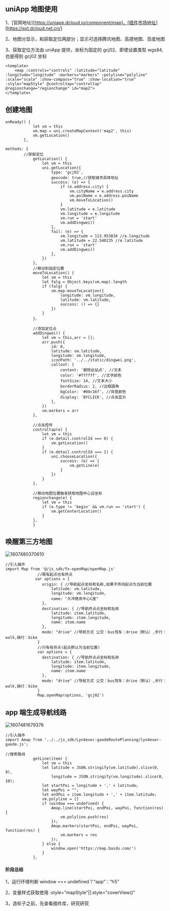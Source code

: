 ## uniApp 地图使用

1、[官网地址][https://uniapp.dcloud.io/component/map]，[插件市场地址][https://ext.dcloud.net.cn/]

2、地图分显示，和获取定位两部分；显示可选择腾讯地图、高德地图、百度地图

3、获取定位方法由 uniApp 提供，坐标为固定的 gcj02、即使设置类型 wgs84,也是得到 gcj02 坐标

```vue
<template>
    <map :controls="controls" :latitude="latitude" :longitude="longitude" :markers="markers" :polyline="polyline" :scale="scale" :show-compass="true" :show-location="true" :style="mapStyle" @controltap="controltap" @regionchange="regionchange" id="map2">
</template>

```

## 创建地图

```
onReady() {
			let vm = this
			vm.map = uni.createMapContext('map2', this)
			vm.getLocation()
		},

methods: {
		//获取定位
			getLocation() {
				let vm = this
				uni.getLocation({
					type: 'gcj02',
					geocode: true,//获取城市具体地址
					success: (e) => {
						if (e.address.city) {
							vm.cityName = e.address.city
							vm.poiName = e.address.poiName
							vm.moveToLocation()
						}
						vm.latitude = e.latitude
						vm.longitude = e.longitude
						vm.run = 'start'
						vm.addDingwei()
					},
					fail: (e) => {
						vm.longitude = 113.953834 //e.longitude
						vm.latitude = 22.540235 //e.latitude
						vm.run = 'start'
						vm.addDingwei()
					},
				})
			},
			//移动到指定位置
			moveToLocation() {
				let vm = this
				let falg = Object.keys(vm.map).length
				if (falg) {
					vm.map.moveToLocation({
						longitude: vm.longitude,
						latitude: vm.latitude,
						success: () => {}
					})
				}
			}，

			//添加定位点
			addDingwei() {
				let vm = this,arr = [];
				arr.push({
					id: 0,
					latitude: vm.latitude,
					longitude: vm.longitude,
					iconPath: '../../static/dingwei.png',
					callout: {
						content: '删除此站点', //文本
						color: '#ffffff', //文字颜色
						fontSize: 14, //文本大小
						borderRadius: 2, //边框圆角
						bgColor: '#00c16f', //背景颜色
						display: 'BYCLICK', //点击显示
					},
				})
				vm.markers = arr
			},

			//点击控件
			controltap(e) {
				let vm = this
				if (e.detail.controlId === 0) {
					vm.getLocation()
				}
				if (e.detail.controlId === 1) {
					uni.chooseLocation({
						success: (e) => {
							vm.getLine(e)
						}
					})
				}
			},

			//移动地图位置触发获取地图中心店坐标
			regionchange(e) {
				let vm = this
				if (e.type != 'begin' && vm.run == 'start') {
					vm.getCenterLocation()
				}
			},
			}
```

## 唤醒第三方地图 

![1607480370610](https://imgkr2.cn-bj.ufileos.com/ef3dbbd2-8aa1-495d-a621-7eaebc8f9269.png?UCloudPublicKey=TOKEN_8d8b72be-579a-4e83-bfd0-5f6ce1546f13&Signature=Z2TAGYwPE%252F72Dn3Wr6fjz3yiRDY%253D&Expires=1607568363)

```
//引入插件
import Map from '@/js_sdk/fx-openMap/openMap.js'
              //既有起点也有终点
             var options = {
              	origin: { //导航起点坐标和名称,如果不传则起点为当前位置
              		latitude: vm.latitude,
              		longitude: vm.longitude,
              		name: "大冲商务中心C座"
              	},
              	destination: { //导航终点点坐标和名称
              		latitude: item.latitude,
              		longitude: item.longitude,
              		name: item.name
              	},
              	mode: "drive" //导航方式 公交：bus驾车：drive（默认）,步行：walk,骑行：bike
              }
              //只有有终点(起点默认为当前位置)
              var options = {
              	destination: { //导航终点点坐标和名称
              		latitude: item.latitude,
              		longitude: item.longitude,
              		name: item.name
              	},
              	mode: "drive" //导航方式 公交：bus驾车：drive（默认）,步行：walk,骑行：bike
              }
              Map.openMap(options, 'gcj02')
```

## app 端生成导航线路

![1607481679376](https://imgkr2.cn-bj.ufileos.com/82259ecc-4a83-4df6-8058-1cbf59e1ce08.png?UCloudPublicKey=TOKEN_8d8b72be-579a-4e83-bfd0-5f6ce1546f13&Signature=pi0t0gN2KxAGgfqPxy4OlHHChL8%253D&Expires=1607568425)

```
//引入插件
import Amap from '../../js_sdk/Lyn4ever-gaodeRoutePlanning/lyn4ever-gaode.js';

//搜索路线
			getLine(item) {
				let vm = this
				let latitude = JSON.stringify(vm.latitude).slice(0, 9),
					longitude = JSON.stringify(vm.longitude).slice(0, 10);
				let startPoi = longitude + ',' + latitude;
				let wayPoi = "";
				let endPoi = item.longitude + ',' + item.latitude;
				vm.polyline = []
				if (window === undefined) {
					Amap.line(startPoi, endPoi, wayPoi, function(res) {
						vm.polyline.push(res)
					});
					Amap.markers(startPoi, endPoi, wayPoi, function(res) {
						vm.markers = res
					});
				} else {
					window.open('https://map.baidu.com/')
				}
			},
```

#### 阶段总结

1，运行环境判断 window === undefined？“app”：“h5”

2，变量样式获取使用 :style="mapStyle"||:style="coverView()"

3，造轮子之前，先查看插件库，研究研究